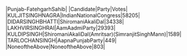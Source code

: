  
|Punjab-FatehgarhSahib|
|Candidate|Party|Votes|
|KULJITSINGHNAGRA|IndianNationalCongress|58205|
|DIDARSINGHBHATTI|ShiromaniAkaliDal|34338|
|LAKHVIRSINGHRAI|AamAadmiParty|29393|
|KULDIPSINGH|ShiromaniAkaliDal(Amritsar)(SimranjitSinghMann)|1589|
|TARLOCHANSINGH|AapnaPunjabParty|449|
|NoneoftheAbove|NoneoftheAbove|803|
